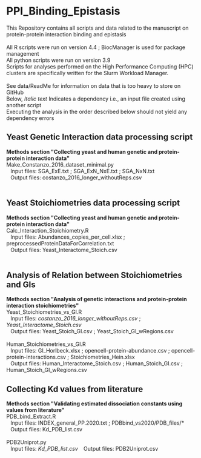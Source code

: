 # PPI_Binding_Epistasis
This Repository contains all scripts and data related to the manuscript on protein-protein interaction binding and epistasis <br>
<br>
All R scripts were run on version 4.4 ; BiocManager is used for package management <br>
All python scripts were run on version 3.9 <br>
Scripts for analyses performed on the High Performance Computing (HPC) clusters are specifically written for the Slurm Workload Manager. <br>
<br>
See data/ReadMe for information on data that is too heavy to store on GitHub <br>
Below, *Italic text* Indicates a dependency i.e., an input file created using another script <br>
Executing the analysis in the order described below should not yield any dependency errors <br>
## Yeast Genetic Interaction data processing script
**Methods section "Collecting yeast and human genetic and protein-protein interaction data"** <br>
Make_Constanzo_2016_dataset_minimal.py <br>
&ensp; Input files: SGA_ExE.txt ; SGA_ExN_NxE.txt ; SGA_NxN.txt <br>
&ensp; Output files: costanzo_2016_longer_withoutReps.csv <br>
<br>
## Yeast Stoichiometries data processing script
**Methods section "Collecting yeast and human genetic and protein-protein interaction data"** <br>
Calc_Interaction_Stoichiometry.R <br>
&ensp; Input files: Abundances_copies_per_cell.xlsx ; preprocessedProteinDataForCorrelation.txt <br>
&ensp; Output files: Yeast_Interactome_Stoich.csv <br>
<br>
## Analysis of Relation between Stoichiometries and GIs
**Methods section "Analysis of genetic interactions and protein-protein interaction stoichiometries"** <br>
Yeast_Stoichiometries_vs_GI.R <br>
&ensp; Input files: *costanzo_2016_longer_withoutReps.csv* ; *Yeast_Interactome_Stoich.csv* <br>
&ensp; Output files: Yeast_Stoich_GI.csv ; Yeast_Stoich_GI_wRegions.csv <br>
<br>
Human_Stoichiometries_vs_GI.R <br>
&ensp; Input files: GI_Horlbeck.xlsx ; opencell-protein-abundance.csv ; opencell-protein-interactions.csv ; Stoichiometries_Hein.xlsx <br>
&ensp; Output files: Human_Interactome_Stoich.csv ; Human_Stoich_GI.csv ; Human_Stoich_GI_wRegions.csv <br>
## Collecting Kd values from literature
**Methods section "Validating estimated dissociation constants using values from literature"**
<br>
PDB_bind_Extract.R <br>
&ensp; Input files: INDEX_general_PP.2020.txt ; PDBbind_vs2020/PDB_files/* <br>
&ensp; Output files: Kd_PDB_list.csv <br>
<br>
PDB2Uniprot.py <br>
&ensp; Input files: *Kd_PDB_list.csv*
&ensp; Output files: PDB2Uniprot.csv
